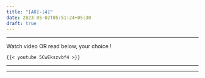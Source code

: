 ```yaml
---
title: "[A8]-[4]"
date: 2023-05-02T05:51:24+05:30
draft: true
---
```


---

Watch video OR read below, your choice !

```
{{< youtube 5CwEkszvbf4 >}}
```

---

---
